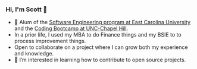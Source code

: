 ### Hi, I'm Scott 👋
- 🔭 Alum of the [Software Engineering program at East Carolina University](https://cet.ecu.edu/csci/graduate-programs/ms-in-software-engineering/) and the [Coding Bootcamp at UNC-Chapel Hill](https://bootcamp.unc.edu/coding/).
- In a prior life, I used my MBA to do Finance things and my BSIE to to process improvement things.
- Open to collaborate on a project where I can grow both my experience and knowledge.
- 🤔 I’m interested in learning how to contribute to open source projects.

<!--
**rscottjohnson/rscottjohnson** is a ✨ _special_ ✨ repository because its `README.md` (this file) appears on your GitHub profile.

Here are some ideas to get you started:

- 🔭 I’m currently working on ...
- 🌱 I’m currently learning ...
- 👯 I’m looking to collaborate on ...
- 🤔 I’m looking for help with ...
- 💬 Ask me about ...
- 📫 How to reach me: ...
- 😄 Pronouns: ...
- ⚡ Fun fact: ...
-->

